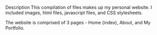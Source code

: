 Description
This compilation of files makes up my personal website. I included images, html files, javascript files, and CSS stylesheets.

The website is comprised of 3 pages - Home (index), About, and My Portfolio.
